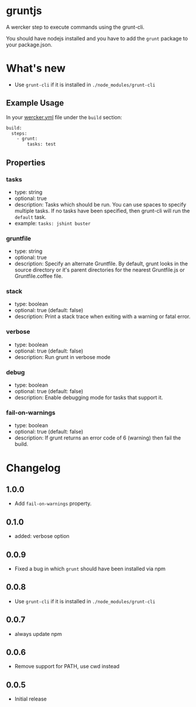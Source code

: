 # gruntjs

A wercker step to execute commands using the grunt-cli.

You should have nodejs installed and you have to add the `grunt` package to your package.json.

# What's new

- Use `grunt-cli` if it is installed in `./node_modules/grunt-cli`

## Example Usage

In your [wercker.yml](http://devcenter.wercker.com/articles/werckeryml/) file under the `build` section:

``` bash
build:
  steps:
    - grunt:
        tasks: test
```

## Properties

### tasks
- type: string
- optional: true
- description: Tasks which should be run. You can use spaces to specify multiple tasks. If no tasks have been specified, then grunt-cli will run the `default` task.
- example: `tasks: jshint buster`

### gruntfile
- type: string
- optional: true
- description: Specify an alternate Gruntfile. By default, grunt looks in the source directory or it's parent directories for the nearest Gruntfile.js or Gruntfile.coffee file.

### stack
- type: boolean
- optional: true (default: false)
- description: Print a stack trace when exiting with a warning or fatal error.

### verbose
- type: boolean
- optional: true (default: false)
- description: Run grunt in verbose mode

### debug
- type: boolean
- optional: true (default: false)
- description: Enable debugging mode for tasks that support it.

### fail-on-warnings
- type: boolean
- optional: true (default: false)
- description: If grunt returns an error code of 6 (warning) then fail the build.

# Changelog

## 1.0.0

- Add `fail-on-warnings` property.

## 0.1.0

- added: verbose option

## 0.0.9

- Fixed a bug in which `grunt` should have been installed via npm

## 0.0.8

- Use `grunt-cli` if it is installed in `./node_modules/grunt-cli`

## 0.0.7

- always update npm

## 0.0.6

- Remove support for PATH, use cwd instead

## 0.0.5

- Initial release
